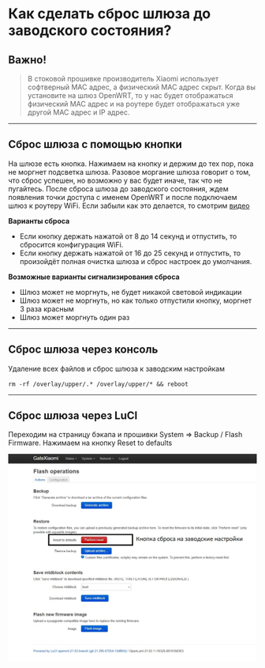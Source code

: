 # Как сделать сброс шлюза до заводского состояния?

## Важно!
> В стоковой прошивке производитель Xiaomi использует софтверный MAC адрес, а физический MAC адрес скрыт. Когда вы установите на шлюз OpenWRT, то у нас будет отображаться физический MAC адрес и на роутере будет отображаться уже другой MAC адрес и IP адрес.

***

## Сброс шлюза с помощью кнопки

На шлюзе есть кнопка. Нажимаем на кнопку и держим до тех пор, пока не моргнет подсветка шлюза. Разовое моргание шлюза говорит о том, что сброс успешен, но возможно у вас будет иначе, так что не пугайтесь. После сброса шлюза до заводского состояния, ждем появления точки доступа с именем OpenWRT и после подключаем шлюз к роутеру WiFi. Если забыли как это делается, то смотрим [видео](https://youtu.be/QhVWqDHjWu8?t=276)

**Варианты сброса**
* Если кнопку держать нажатой от 8 до 14 секунд и отпустить, то сбросится конфигурация WiFi.
* Если кнопку держать нажатой от 16 до 25 секунд и отпустить, то произойдёт полная очистка шлюза и сброс настроек до умолчания.


**Возможные варианты сигнализирования сброса**
* Шлюз может не моргнуть, не будет никакой световой индикации
* Шлюз может не моргнуть, но как только отпустили кнопку, моргнет 3 раза красным
* Шлюз может моргнуть один раз




***


## Сброс шлюза через консоль

Удаление всех файлов и сброс шлюза к заводским настройкам

```
rm -rf /overlay/upper/.* /overlay/upper/* && reboot
```

***


## Сброс шлюза через LuCI

Переходим на страницу бэкапа и прошивки System => Backup / Flash Firmware. Нажимаем на кнопку Reset to defaults

![Reset to defaults](https://github.com/DivanX10/Openwrt-scripts-for-gateway-zhwg11lm/blob/main/image/reset%20to%20defaults.jpg)
